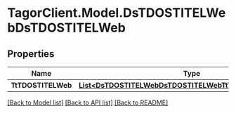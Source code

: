 # TagorClient.Model.DsTDOSTITELWebDsTDOSTITELWeb

## Properties

Name | Type | Description | Notes
------------ | ------------- | ------------- | -------------
**TtTDOSTITELWeb** | [**List&lt;DsTDOSTITELWebDsTDOSTITELWebTtTDOSTITELWebInner&gt;**](DsTDOSTITELWebDsTDOSTITELWebTtTDOSTITELWebInner.md) |  | [optional] 

[[Back to Model list]](../README.md#documentation-for-models) [[Back to API list]](../README.md#documentation-for-api-endpoints) [[Back to README]](../README.md)

